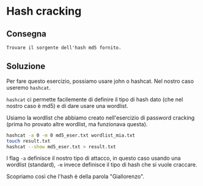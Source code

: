 # Hash cracking

## Consegna
```
Trovare il sorgente dell'hash md5 fornito.
```

## Soluzione

Per fare questo esercizio, possiamo usare john o hashcat. Nel nostro caso useremo `hashcat`.

`hashcat` ci permette facilemente di definire il tipo di hash dato (che nel nostro caso è md5) e di dare usare una wordlist. 

Usiamo la wordlist che abbiamo creato nell'esercizio di password cracking (prima ho provato altre wordlist, ma funzionava questa).
```bash
hashcat -a 0 -m 0 md5_eser.txt wordlist_mia.txt
touch result.txt
hashcat --show md5_eser.txt > result.txt 
```
I flag `-a` definisce il nostro tipo di attacco, in questo caso usando una wordlist (standard), `-m` invece definisce il tipo di hash che si vuole craccare. 

Scopriamo così che l'hash è della parola "Giallorenzo".